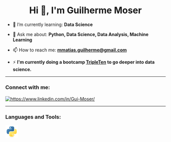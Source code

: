 <h1 align="center">Hi 👋, I'm Guilherme Moser </h1>

- 🌱 I’m currently learning: **Data Science**

- 💬 Ask me about: **Python, Data Science, Data Analysis, Machine Learning**

- 📫 How to reach me: **mmatias.guilherme@gmail.com**

- ⚡ **I'm currently doing a bootcamp [TripleTen](https://tripleten.com.br) to go deeper into data science.**

_______________________________________________

<h3 align="left">Connect with me:</h3>
<p align="left">
<a href="https://www.linkedin.com/in/Gui-Moser/" target="blank"><img align="center" src="https://raw.githubusercontent.com/rahuldkjain/github-profile-readme-generator/master/src/images/icons/Social/linked-in-alt.svg" alt="https://www.linkedin.com/in/Gui-Moser/" height="30" width="40" /></a>
</p>

_______________________________________________
<h3 align="left">Languages and Tools:</h3>
<a href="https://www.python.org" target="_blank" rel="noreferrer"> <img src="https://raw.githubusercontent.com/devicons/devicon/master/icons/python/python-original.svg" alt="python" width="40" height="40"/> </a>
